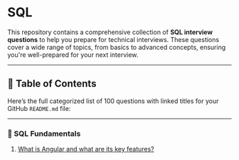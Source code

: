 ﻿# SQL
This repository contains a comprehensive collection of **SQL interview questions** to help you prepare for technical interviews. These questions cover a wide range of topics, 
from basics to advanced concepts, ensuring you're well-prepared for your next interview.

---

## 🚀 Table of Contents

Here’s the full categorized list of 100 questions with linked titles for your GitHub `README.md` file:

---

### 🎯 SQL Fundamentals
1. [What is Angular and what are its key features?](#1-what-is-angular-and-what-are-its-key-features)  